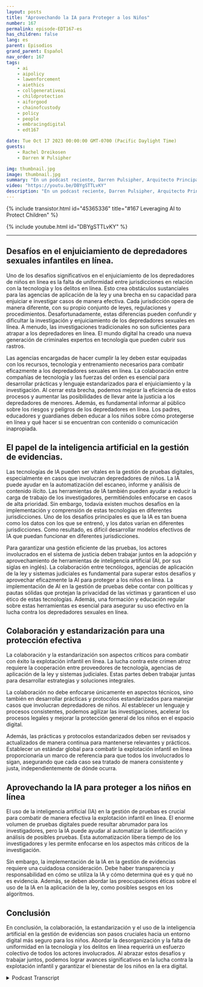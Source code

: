 ```yaml
---
layout: posts
title: "Aprovechando la IA para Proteger a los Niños"
number: 167
permalink: episode-EDT167-es
has_children: false
lang: es
parent: Episodios
grand_parent: Español
nav_order: 167
tags:
    - ai
    - aipolicy
    - lawenforcement
    - aiethics
    - collgenerativeai
    - childprotection
    - aiforgood
    - chainofcustody
    - policy
    - people
    - embracingdigital
    - edt167

date: Tue Oct 17 2023 00:00:00 GMT-0700 (Pacific Daylight Time)
guests:
    - Rachel Dreikosen
    - Darren W Pulsipher

img: thumbnail.jpg
image: thumbnail.jpg
summary: "En un podcast reciente, Darren Pulsipher, Arquitecto Principal de Soluciones del Sector Público en Intel, dio la bienvenida a Rachel Driekosen, Directora Técnica en Intel, para hablar sobre el uso de la IA en la protección de los niños en línea. El episodio aborda los desafíos en el enjuiciamiento y descubrimiento de depredadores de niños, el papel de la IA en la gestión de pruebas y la importancia de la colaboración y prácticas estandarizadas."
video: "https://youtu.be/DBYgSTTLvKY"
description: "En un podcast reciente, Darren Pulsipher, Arquitecto Principal de Soluciones del Sector Público en Intel, dio la bienvenida a Rachel Driekosen, Directora Técnica en Intel, para hablar sobre el uso de la IA en la protección de los niños en línea. El episodio aborda los desafíos en el enjuiciamiento y descubrimiento de depredadores de niños, el papel de la IA en la gestión de pruebas y la importancia de la colaboración y prácticas estandarizadas."
---
```


<div>
{% include transistor.html id="45365336" title="#167 Leveraging AI to Protect Children" %}

{% include youtube.html id="DBYgSTTLvKY" %}
</div>

---

## Desafíos en el enjuiciamiento de depredadores sexuales infantiles en línea.

Uno de los desafíos significativos en el enjuiciamiento de los depredadores de niños en línea es la falta de uniformidad entre jurisdicciones en relación con la tecnología y los delitos en línea. Esto crea obstáculos sustanciales para las agencias de aplicación de la ley y una brecha en su capacidad para enjuiciar e investigar casos de manera efectiva. Cada jurisdicción opera de manera diferente, con su propio conjunto de leyes, regulaciones y procedimientos. Desafortunadamente, estas diferencias pueden confundir y dificultar la investigación y enjuiciamiento de los depredadores sexuales en línea. A menudo, las investigaciones tradicionales no son suficientes para atrapar a los depredadores en línea. El mundo digital ha creado una nueva generación de criminales expertos en tecnología que pueden cubrir sus rastros.

Las agencias encargadas de hacer cumplir la ley deben estar equipadas con los recursos, tecnología y entrenamiento necesarios para combatir eficazmente a los depredadores sexuales en línea. La colaboración entre compañías de tecnología y las fuerzas del orden es esencial para desarrollar prácticas y lenguaje estandarizados para el enjuiciamiento y la investigación. Al cerrar esta brecha, podemos mejorar la eficiencia de estos procesos y aumentar las posibilidades de llevar ante la justicia a los depredadores de menores. Además, es fundamental informar al público sobre los riesgos y peligros de los depredadores en línea. Los padres, educadores y guardianes deben educar a los niños sobre cómo protegerse en línea y qué hacer si se encuentran con contenido o comunicación inapropiada.

## El papel de la inteligencia artificial en la gestión de evidencias.

Las tecnologías de IA pueden ser vitales en la gestión de pruebas digitales, especialmente en casos que involucran depredadores de niños. La IA puede ayudar en la automatización del escaneo, informe y análisis de contenido ilícito. Las herramientas de IA también pueden ayudar a reducir la carga de trabajo de los investigadores, permitiéndoles enfocarse en casos de alta prioridad. Sin embargo, todavía existen muchos desafíos en la implementación y comprensión de estas tecnologías en diferentes jurisdicciones. Uno de los desafíos principales es que la IA es tan buena como los datos con los que se entrenó, y los datos varían en diferentes jurisdicciones. Como resultado, es difícil desarrollar modelos efectivos de IA que puedan funcionar en diferentes jurisdicciones.

Para garantizar una gestión eficiente de las pruebas, los actores involucrados en el sistema de justicia deben trabajar juntos en la adopción y aprovechamiento de herramientas de inteligencia artificial (AI, por sus siglas en inglés). La colaboración entre tecnólogos, agencias de aplicación de la ley y sistemas judiciales es fundamental para superar estos desafíos y aprovechar eficazmente la AI para proteger a los niños en línea. La implementación de AI en la gestión de pruebas debe contar con políticas y pautas sólidas que protejan la privacidad de las víctimas y garanticen el uso ético de estas tecnologías. Además, una formación y educación regular sobre estas herramientas es esencial para asegurar su uso efectivo en la lucha contra los depredadores sexuales en línea.

## Colaboración y estandarización para una protección efectiva

La colaboración y la estandarización son aspectos críticos para combatir con éxito la explotación infantil en línea. La lucha contra este crimen atroz requiere la cooperación entre proveedores de tecnología, agencias de aplicación de la ley y sistemas judiciales. Estas partes deben trabajar juntas para desarrollar estrategias y soluciones integrales.

La colaboración no debe enfocarse únicamente en aspectos técnicos, sino también en desarrollar prácticas y protocolos estandarizados para manejar casos que involucran depredadores de niños. Al establecer un lenguaje y procesos consistentes, podemos agilizar las investigaciones, acelerar los procesos legales y mejorar la protección general de los niños en el espacio digital.

Además, las prácticas y protocolos estandarizados deben ser revisados y actualizados de manera continua para mantenerse relevantes y prácticos. Establecer un estándar global para combatir la explotación infantil en línea proporcionaría un marco de referencia para que todos los involucrados lo sigan, asegurando que cada caso sea tratado de manera consistente y justa, independientemente de dónde ocurra.

## Aprovechando la IA para proteger a los niños en línea

El uso de la inteligencia artificial (IA) en la gestión de pruebas es crucial para combatir de manera efectiva la explotación infantil en línea. El enorme volumen de pruebas digitales puede resultar abrumador para los investigadores, pero la IA puede ayudar al automatizar la identificación y análisis de posibles pruebas. Esta automatización libera tiempo de los investigadores y les permite enfocarse en los aspectos más críticos de la investigación.

Sin embargo, la implementación de la IA en la gestión de evidencias requiere una cuidadosa consideración. Debe haber transparencia y responsabilidad en cómo se utiliza la IA y cómo determina qué es y qué no es evidencia. Además, se deben abordar las preocupaciones éticas sobre el uso de la IA en la aplicación de la ley, como posibles sesgos en los algoritmos.

## Conclusión

En conclusión, la colaboración, la estandarización y el uso de la inteligencia artificial en la gestión de evidencias son pasos cruciales hacia un entorno digital más seguro para los niños. Abordar la desorganización y la falta de uniformidad en la tecnología y los delitos en línea requerirá un esfuerzo colectivo de todos los actores involucrados. Al abrazar estos desafíos y trabajar juntos, podemos lograr avances significativos en la lucha contra la explotación infantil y garantizar el bienestar de los niños en la era digital.



<details>
<summary> Podcast Transcript </summary>

<p></p>

</details>
